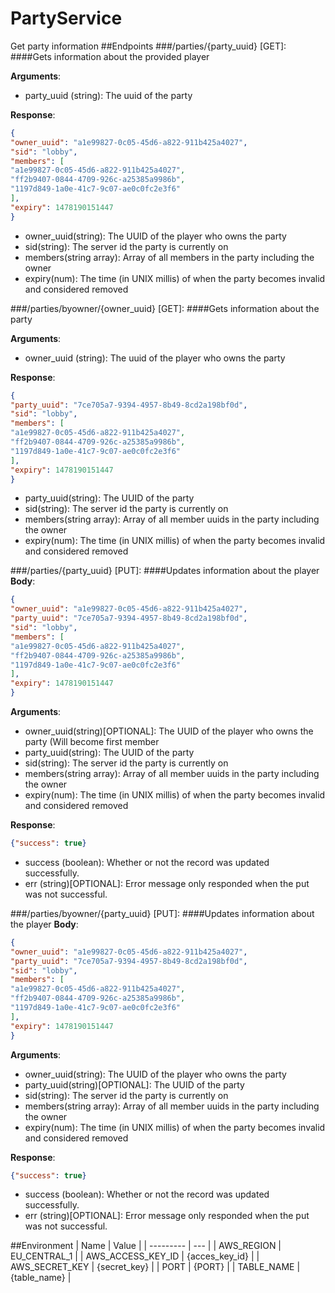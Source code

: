 # PartyService
Get party information
##Endpoints
###/parties/{party_uuid} [GET]:
####Gets information about the provided player

**Arguments**:
- party_uuid (string): The uuid of the party

**Response**: 
```json
{
"owner_uuid": "a1e99827-0c05-45d6-a822-911b425a4027",
"sid": "lobby",
"members": [
"a1e99827-0c05-45d6-a822-911b425a4027",
"ff2b9407-0844-4709-926c-a25385a9986b",
"1197d849-1a0e-41c7-9c07-ae0c0fc2e3f6"
], 
"expiry": 1478190151447
}
```
- owner_uuid(string): The UUID of the player who owns the party
- sid(string): The server id the party is currently on
- members(string array): Array of all members in the party including the owner
- expiry(num): The time (in UNIX millis) of when the party becomes invalid and considered removed

###/parties/byowner/{owner_uuid} [GET]:
####Gets information about the party

**Arguments**:
- owner_uuid (string): The uuid of the player who owns the party

**Response**: 
```json
{
"party_uuid": "7ce705a7-9394-4957-8b49-8cd2a198bf0d",
"sid": "lobby",
"members": [
"a1e99827-0c05-45d6-a822-911b425a4027",
"ff2b9407-0844-4709-926c-a25385a9986b",
"1197d849-1a0e-41c7-9c07-ae0c0fc2e3f6"
], 
"expiry": 1478190151447
}
```
- party_uuid(string): The UUID of the party
- sid(string): The server id the party is currently on
- members(string array): Array of all member uuids in the party including the owner
- expiry(num): The time (in UNIX millis) of when the party becomes invalid and considered removed

###/parties/{party_uuid} [PUT]:
####Updates information about the player
**Body**:
```json
{
"owner_uuid": "a1e99827-0c05-45d6-a822-911b425a4027",
"party_uuid": "7ce705a7-9394-4957-8b49-8cd2a198bf0d",
"sid": "lobby",
"members": [
"a1e99827-0c05-45d6-a822-911b425a4027",
"ff2b9407-0844-4709-926c-a25385a9986b",
"1197d849-1a0e-41c7-9c07-ae0c0fc2e3f6"
], 
"expiry": 1478190151447
}
```

**Arguments**:
- owner_uuid(string)[OPTIONAL]: The UUID of the player who owns the party (Will become first member
- party_uuid(string): The UUID of the party
- sid(string): The server id the party is currently on
- members(string array): Array of all member uuids in the party including the owner
- expiry(num): The time (in UNIX millis) of when the party becomes invalid and considered removed

**Response**: 
```json
{"success": true}
```
- success (boolean): Whether or not the record was updated successfully.
- err (string)[OPTIONAL]: Error message only responded when the put was not successful.

###/parties/byowner/{party_uuid} [PUT]:
####Updates information about the player
**Body**:
```json
{
"owner_uuid": "a1e99827-0c05-45d6-a822-911b425a4027",
"party_uuid": "7ce705a7-9394-4957-8b49-8cd2a198bf0d",
"sid": "lobby",
"members": [
"a1e99827-0c05-45d6-a822-911b425a4027",
"ff2b9407-0844-4709-926c-a25385a9986b",
"1197d849-1a0e-41c7-9c07-ae0c0fc2e3f6"
], 
"expiry": 1478190151447
}
```

**Arguments**:
- owner_uuid(string): The UUID of the player who owns the party
- party_uuid(string)[OPTIONAL]: The UUID of the party
- sid(string): The server id the party is currently on
- members(string array): Array of all member uuids in the party including the owner
- expiry(num): The time (in UNIX millis) of when the party becomes invalid and considered removed

**Response**: 
```json
{"success": true}
```
- success (boolean): Whether or not the record was updated successfully.
- err (string)[OPTIONAL]: Error message only responded when the put was not successful.

##Environment
| Name | Value |
| --------- | --- |
| AWS_REGION | EU_CENTRAL_1 |
| AWS_ACCESS_KEY_ID	| {acces_key_id} |
| AWS_SECRET_KEY	| {secret_key} |
| PORT	| {PORT} |
| TABLE_NAME | {table_name} |
